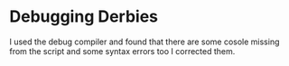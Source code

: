 # Debugging Derbies

I used the debug compiler and found that there are some cosole missing from the script and some syntax errors too I corrected them. 
